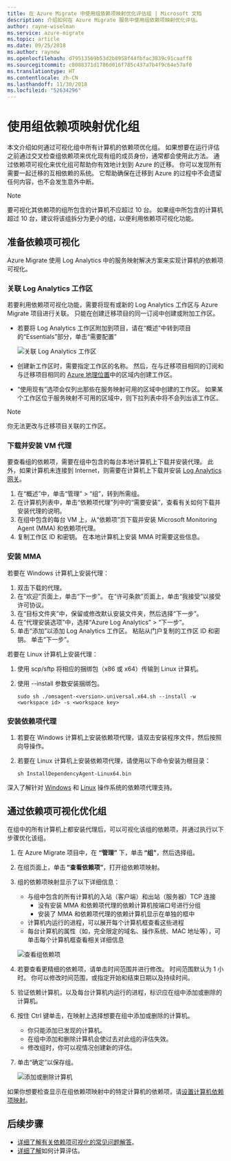 ```yaml
---
title: 在 Azure Migrate 中使用组依赖项映射优化评估组 | Microsoft 文档
description: 介绍如何在 Azure Migrate 服务中使用组依赖项映射优化评估。
author: rayne-wiselman
ms.service: azure-migrate
ms.topic: article
ms.date: 09/25/2018
ms.author: raynew
ms.openlocfilehash: d79513569b53d2b8958f44fbfac3839c91caaff8
ms.sourcegitcommit: c8088371d1786d016f785c437a7b4f9c64e57af0
ms.translationtype: HT
ms.contentlocale: zh-CN
ms.lasthandoff: 11/30/2018
ms.locfileid: "52634296"
---
```

# <a name="refine-a-group-using-group-dependency-mapping"></a>使用组依赖项映射优化组

本文介绍如何通过可视化组中所有计算机的依赖项优化组。 如果想要在运行评估之前通过交叉检查组依赖项来优化现有组的成员身份，通常都会使用此方法。 通过依赖项可视化来优化组可帮助你有效地计划到 Azure 的迁移。 你可以发现所有需要一起迁移的互相依赖的系统。 它帮助确保在迁移到 Azure 的过程中不会遗留任何内容，也不会发生意外中断。


> [!NOTE]
> 要可视化其依赖项的组所包含的计算机不应超过 10 台。 如果组中所包含的计算机超过 10 台，建议将该组拆分为更小的组，以便利用依赖项可视化功能。


## <a name="prepare-for-dependency-visualization"></a>准备依赖项可视化
Azure Migrate 使用 Log Analytics 中的服务映射解决方案来实现计算机的依赖项可视化。

### <a name="associate-a-log-analytics-workspace"></a>关联 Log Analytics 工作区
若要利用依赖项可视化功能，需要将现有或新的 Log Analytics 工作区与 Azure Migrate 项目进行关联。 只能在创建迁移项目的同一订阅中创建或附加工作区。

- 若要将 Log Analytics 工作区附加到项目，请在“概述”中转到项目的“Essentials”部分，单击“需要配置”

    ![关联 Log Analytics 工作区](./media/concepts-dependency-visualization/associate-workspace.png)

- 创建新工作区时，需要指定工作区的名称。 然后，在与迁移项目相同的订阅和与迁移项目相同的 [Azure 地理位置](https://azure.microsoft.com/global-infrastructure/geographies/)中的区域内创建工作区。
- “使用现有”选项会仅列出那些在服务映射可用的区域中创建的工作区。 如果某个工作区位于服务映射不可用的区域中，则下拉列表中将不会列出该工作区。

> [!NOTE]
> 你无法更改与迁移项目关联的工作区。

### <a name="download-and-install-the-vm-agents"></a>下载并安装 VM 代理
要查看组的依赖项，需要在组中包含的每台本地计算机上下载并安装代理。 此外，如果计算机未连接到 Internet，则需要在计算机上下载并安装 [Log Analytics 网关](../azure-monitor/platform/gateway.md)。

1. 在“概述”中，单击“管理” > “组”，转到所需组。
2. 在计算机列表中，单击“依赖项代理”列中的“需要安装”，查看有关如何下载并安装代理的说明。
3. 在组中包含的每台 VM 上，从“依赖项”页下载并安装 Microsoft Monitoring Agent (MMA) 和依赖项代理。
4. 复制工作区 ID 和密钥。 在本地计算机上安装 MMA 时需要这些信息。

### <a name="install-the-mma"></a>安装 MMA

若要在 Windows 计算机上安装代理：

1. 双击下载的代理。
2. 在“欢迎”页面上，单击“下一步”。 在“许可条款”页面上，单击“我接受”以接受许可协议。
3. 在“目标文件夹”中，保留或修改默认安装文件夹，然后选择“下一步”。
4. 在“代理安装选项”中，选择“Azure Log Analytics” > “下一步”。
5. 单击“添加”以添加 Log Analytics 工作区。 粘贴从门户复制的工作区 ID 和密钥。 单击“下一步”。


若要在 Linux 计算机上安装代理：

1. 使用 scp/sftp 将相应的捆绑包（x86 或 x64）传输到 Linux 计算机。
2. 使用 --install 参数安装捆绑包。

    ```sudo sh ./omsagent-<version>.universal.x64.sh --install -w <workspace id> -s <workspace key>```


### <a name="install-the-dependency-agent"></a>安装依赖项代理
1. 若要在 Windows 计算机上安装依赖项代理，请双击安装程序文件，然后按照向导操作。
2. 若要在 Linux 计算机上安装依赖项代理，请使用以下命令安装为根目录：

    ```sh InstallDependencyAgent-Linux64.bin```

深入了解针对 [Windows](../azure-monitor/insights/service-map-configure.md#supported-windows-operating-systems) 和 [Linux](../azure-monitor/insights/service-map-configure.md#supported-linux-operating-systems) 操作系统的依赖项代理支持。

## <a name="refine-the-group-based-on-dependency-visualization"></a>通过依赖项可视化优化组
在组中的所有计算机上都安装代理后，可以可视化该组的依赖项，并通过执行以下步骤优化该组。

1. 在 Azure Migrate 项目中，在 **“管理”** 下，单击 **“组”**，然后选择组。
2. 在组页面上，单击 **“查看依赖项”**，打开组依赖项映射。
3. 组的依赖项映射显示了以下详细信息：
    - 与组中包含的所有计算机的入站（客户端）和出站（服务器）TCP 连接
        - 没有安装 MMA 和依赖项代理的依赖计算机按端口号进行分组
        - 安装了 MMA 和依赖项代理的依赖计算机显示在单独的框中
    - 计算机内运行的进程，可以展开每个计算机框查看这些进程
    - 每台计算机的属性（如，完全限定的域名、操作系统、MAC 地址等），可单击每个计算机框查看相关详细信息

     ![查看组依赖项](./media/how-to-create-group-dependencies/view-group-dependencies.png)

3. 若要查看更精细的依赖项，请单击时间范围并进行修改。 时间范围默认为 1 小时。 你可以修改时间范围，或指定开始和结束日期以及持续时间。
4. 验证依赖计算机，以及每台计算机内运行的进程，标识应在组中添加或删除的计算机。
5. 按住 Ctrl 键单击，在映射上选择想要在组中添加或删除的计算机。
    - 你只能添加已发现的计算机。
    - 在组中添加和删除计算机会使过去对此组的评估失效。
    - 修改组时，你可以视情况创建新的评估。
5. 单击“确定”以保存组。

    ![添加或删除计算机](./media/how-to-create-group-dependencies/add-remove.png)

如果你想要检查显示在组依赖项映射中的特定计算机的依赖项，请[设置计算机依赖项映射](how-to-create-group-machine-dependencies.md)。


## <a name="next-steps"></a>后续步骤
- [详细了解有关依赖项可视化的常见问题解答](https://docs.microsoft.com/azure/migrate/resources-faq#dependency-visualization)。
- [详细了解](concepts-assessment-calculation.md)如何计算评估。
